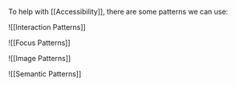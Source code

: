 To help with [[Accessibility]], there are some patterns we can use:

![[Interaction Patterns]]

![[Focus Patterns]]

![[Image Patterns]]

![[Semantic Patterns]]

